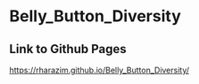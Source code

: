 # Belly_Button_Diversity


## Link to Github Pages
https://rharazim.github.io/Belly_Button_Diversity/

